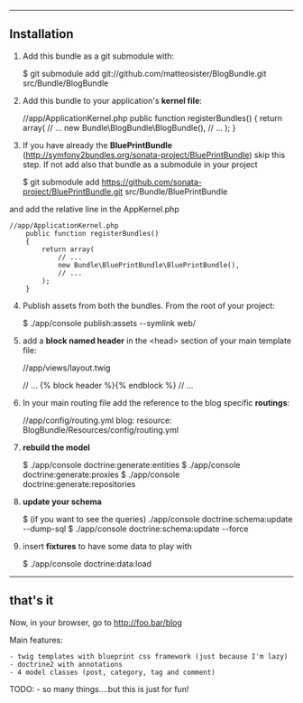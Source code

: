 ------------
Installation
------------

1) Add this bundle as a git submodule with:

    $ git submodule add git://github.com/matteosister/BlogBundle.git src/Bundle/BlogBundle

2) Add this bundle to your application's **kernel file**:

    //app/ApplicationKernel.php
    public function registerBundles()
    {
        return array(
            // ...
            new Bundle\BlogBundle\BlogBundle(),
            // ...
        );
    }

3) If you have already the **BluePrintBundle** (http://symfony2bundles.org/sonata-project/BluePrintBundle) skip this step.
If not add also that bundle as a submodule in your project

    $ git submodule add https://github.com/sonata-project/BluePrintBundle.git src/Bundle/BluePrintBundle

and add the relative line in the AppKernel.php

    //app/ApplicationKernel.php
        public function registerBundles()
        {
            return array(
                // ...
                new Bundle\BluePrintBundle\BluePrintBundle(),
                // ...
            );
        }

4) Publish assets from both the bundles. From the root of your project:

    $ ./app/console publish:assets --symlink web/

5) add a **block named header** in the \<head\> section of your main template file:

    //app/views/layout.twig
    <head>
        // ...
        {% block header %}{% endblock %}
        // ...
    </head>

6) In your main routing file add the reference to the blog specific **routings**:

    //app/config/routing.yml
    blog:
        resource: BlogBundle/Resources/config/routing.yml

7) **rebuild the model**

    $ ./app/console doctrine:generate:entities
    $ ./app/console doctrine:generate:proxies
    $ ./app/console doctrine:generate:repositories

8) **update your schema**

    $ (if you want to see the queries) ./app/console doctrine:schema:update --dump-sql
    $ ./app/console doctrine:schema:update --force

9) insert **fixtures** to have some data to play with

    $ ./app/console doctrine:data:load

---------
that's it
---------

Now, in your browser, go to http://foo.bar/blog

Main features:


    - twig templates with blueprint css framework (just because I'm lazy)
    - doctrine2 with annotations
    - 4 model classes (post, category, tag and comment)

TODO:
    - so many things....but this is just for fun!